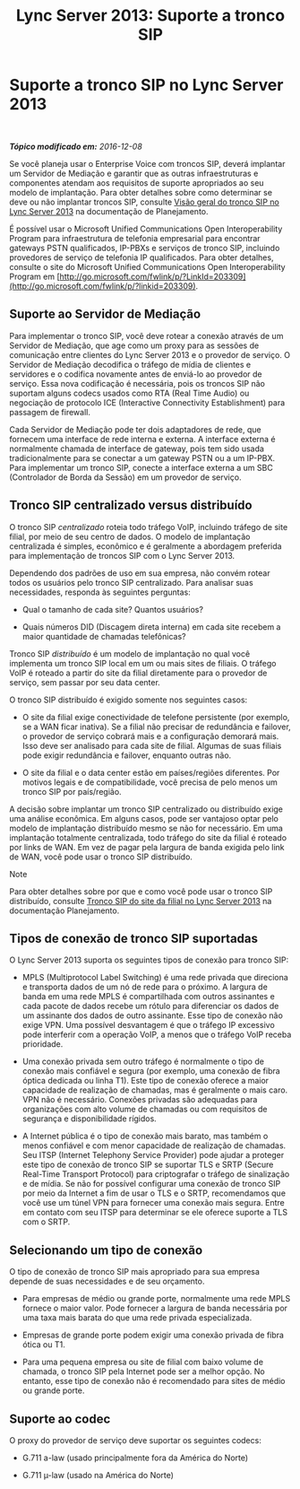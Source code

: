 ﻿---
title: 'Lync Server 2013: Suporte a tronco SIP'
TOCTitle: Suporte a tronco SIP
ms:assetid: e3042831-e8d8-4ea2-baa2-1a697401ffa0
ms:mtpsurl: https://technet.microsoft.com/pt-br/library/Gg399005(v=OCS.15)
ms:contentKeyID: 49308388
ms.date: 12/10/2016
mtps_version: v=OCS.15
ms.translationtype: HT
---

# Suporte a tronco SIP no Lync Server 2013

 

_**Tópico modificado em:** 2016-12-08_

Se você planeja usar o Enterprise Voice com troncos SIP, deverá implantar um Servidor de Mediação e garantir que as outras infraestruturas e componentes atendam aos requisitos de suporte apropriados ao seu modelo de implantação. Para obter detalhes sobre como determinar se deve ou não implantar troncos SIP, consulte [Visão geral do tronco SIP no Lync Server 2013](lync-server-2013-overview-of-sip-trunking.md) na documentação de Planejamento.

É possível usar o Microsoft Unified Communications Open Interoperability Program para infraestrutura de telefonia empresarial para encontrar gateways PSTN qualificados, IP-PBXs e serviços de tronco SIP, incluindo provedores de serviço de telefonia IP qualificados. Para obter detalhes, consulte o site do Microsoft Unified Communications Open Interoperability Program em [http://go.microsoft.com/fwlink/p/?LinkId=203309](http://go.microsoft.com/fwlink/p/?linkid=203309).

## Suporte ao Servidor de Mediação

Para implementar o tronco SIP, você deve rotear a conexão através de um Servidor de Mediação, que age como um proxy para as sessões de comunicação entre clientes do Lync Server 2013 e o provedor de serviço. O Servidor de Mediação decodifica o tráfego de mídia de clientes e servidores e o codifica novamente antes de enviá-lo ao provedor de serviço. Essa nova codificação é necessária, pois os troncos SIP não suportam alguns codecs usados como RTA (Real Time Audio) ou negociação de protocolo ICE (Interactive Connectivity Establishment) para passagem de firewall.

Cada Servidor de Mediação pode ter dois adaptadores de rede, que fornecem uma interface de rede interna e externa. A interface externa é normalmente chamada de interface de gateway, pois tem sido usada tradicionalmente para se conectar a um gateway PSTN ou a um IP-PBX. Para implementar um tronco SIP, conecte a interface externa a um SBC (Controlador de Borda da Sessão) em um provedor de serviço.

## Tronco SIP centralizado versus distribuído

O tronco SIP *centralizado* roteia todo tráfego VoIP, incluindo tráfego de site filial, por meio de seu centro de dados. O modelo de implantação centralizada é simples, econômico e é geralmente a abordagem preferida para implementação de troncos SIP com o Lync Server 2013.

Dependendo dos padrões de uso em sua empresa, não convém rotear todos os usuários pelo tronco SIP centralizado. Para analisar suas necessidades, responda às seguintes perguntas:

  - Qual o tamanho de cada site? Quantos usuários?

  - Quais números DID (Discagem direta interna) em cada site recebem a maior quantidade de chamadas telefônicas?

Tronco SIP *distribuído* é um modelo de implantação no qual você implementa um tronco SIP local em um ou mais sites de filiais. O tráfego VoIP é roteado a partir do site da filial diretamente para o provedor de serviço, sem passar por seu data center.

O tronco SIP distribuído é exigido somente nos seguintes casos:

  - O site da filial exige conectividade de telefone persistente (por exemplo, se a WAN ficar inativa). Se a filial não precisar de redundância e failover, o provedor de serviço cobrará mais e a configuração demorará mais. Isso deve ser analisado para cada site de filial. Algumas de suas filiais pode exigir redundância e failover, enquanto outras não.

  - O site da filial e o data center estão em países/regiões diferentes. Por motivos legais e de compatibilidade, você precisa de pelo menos um tronco SIP por país/região.

A decisão sobre implantar um tronco SIP centralizado ou distribuído exige uma análise econômica. Em alguns casos, pode ser vantajoso optar pelo modelo de implantação distribuído mesmo se não for necessário. Em uma implantação totalmente centralizada, todo tráfego do site da filial é roteado por links de WAN. Em vez de pagar pela largura de banda exigida pelo link de WAN, você pode usar o tronco SIP distribuído.

> [!note]  
> Para obter detalhes sobre por que e como você pode usar o tronco SIP distribuído, consulte <a href="lync-server-2013-branch-site-sip-trunking.md">Tronco SIP do site da filial no Lync Server 2013</a> na documentação Planejamento.

## Tipos de conexão de tronco SIP suportadas

O Lync Server 2013 suporta os seguintes tipos de conexão para tronco SIP:

  - MPLS (Multiprotocol Label Switching) é uma rede privada que direciona e transporta dados de um nó de rede para o próximo. A largura de banda em uma rede MPLS é compartilhada com outros assinantes e cada pacote de dados recebe um rótulo para diferenciar os dados de um assinante dos dados de outro assinante. Esse tipo de conexão não exige VPN. Uma possível desvantagem é que o tráfego IP excessivo pode interferir com a operação VoIP, a menos que o tráfego VoIP receba prioridade.

  - Uma conexão privada sem outro tráfego é normalmente o tipo de conexão mais confiável e segura (por exemplo, uma conexão de fibra óptica dedicada ou linha T1). Este tipo de conexão oferece a maior capacidade de realização de chamadas, mas é geralmente o mais caro. VPN não é necessário. Conexões privadas são adequadas para organizações com alto volume de chamadas ou com requisitos de segurança e disponibilidade rígidos.

  - A Internet pública é o tipo de conexão mais barato, mas também o menos confiável e com menor capacidade de realização de chamadas. Seu ITSP (Internet Telephony Service Provider) pode ajudar a proteger este tipo de conexão de tronco SIP se suportar TLS e SRTP (Secure Real-Time Transport Protocol) para criptografar o tráfego de sinalização e de mídia. Se não for possível configurar uma conexão de tronco SIP por meio da Internet a fim de usar o TLS e o SRTP, recomendamos que você use um túnel VPN para fornecer uma conexão mais segura. Entre em contato com seu ITSP para determinar se ele oferece suporte a TLS com o SRTP.

## Selecionando um tipo de conexão

O tipo de conexão de tronco SIP mais apropriado para sua empresa depende de suas necessidades e de seu orçamento.

  - Para empresas de médio ou grande porte, normalmente uma rede MPLS fornece o maior valor. Pode fornecer a largura de banda necessária por uma taxa mais barata do que uma rede privada especializada.

  - Empresas de grande porte podem exigir uma conexão privada de fibra ótica ou T1.

  - Para uma pequena empresa ou site de filial com baixo volume de chamada, o tronco SIP pela Internet pode ser a melhor opção. No entanto, esse tipo de conexão não é recomendado para sites de médio ou grande porte.

## Suporte ao codec

O proxy do provedor de serviço deve suportar os seguintes codecs:

  - G.711 a-law (usado principalmente fora da América do Norte)

  - G.711 µ-law (usado na América do Norte)

